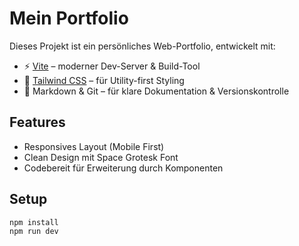 # Mein Portfolio

Dieses Projekt ist ein persönliches Web-Portfolio, entwickelt mit:

- ⚡ [Vite](https://vitejs.dev/) – moderner Dev-Server & Build-Tool
- 🎨 [Tailwind CSS](https://tailwindcss.com/) – für Utility-first Styling
- 🧠 Markdown & Git – für klare Dokumentation & Versionskontrolle

## Features

- Responsives Layout (Mobile First)
- Clean Design mit Space Grotesk Font
- Codebereit für Erweiterung durch Komponenten

## Setup

```bash
npm install
npm run dev
